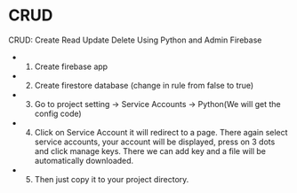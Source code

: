 # CRUD
CRUD: Create Read Update Delete Using Python and Admin Firebase

- 1. Create firebase app
- 2. Create firestore database (change in rule from false to true)
- 3. Go to project setting -> Service Accounts -> Python(We will get the config code)
- 4. Click on Service Account it will redirect to a page. There again select service accounts, your account will be displayed, press on 3 dots and click manage keys. There we can add key and a file will be automatically downloaded. 
- 5. Then just copy it to your project directory.